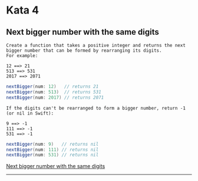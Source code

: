 # Kata 4

## Next bigger number with the same digits

    Create a function that takes a positive integer and returns the next bigger number that can be formed by rearranging its digits.  
    For example:  

    12 ==> 21  
    513 ==> 531  
    2017 ==> 2071  

```csharp
nextBigger(num: 12)   // returns 21
nextBigger(num: 513)  // returns 531
nextBigger(num: 2017) // returns 2071
```

    If the digits can't be rearranged to form a bigger number, return -1 (or nil in Swift):  

    9 ==> -1  
    111 ==> -1  
    531 ==> -1  

```csharp
nextBigger(num: 9)   // returns nil
nextBigger(num: 111) // returns nil
nextBigger(num: 531) // returns nil
```

[Next bigger number with the same digits](https://www.codewars.com/kata/55983863da40caa2c900004e)

---------------------------------------------------------------------------------------------------
